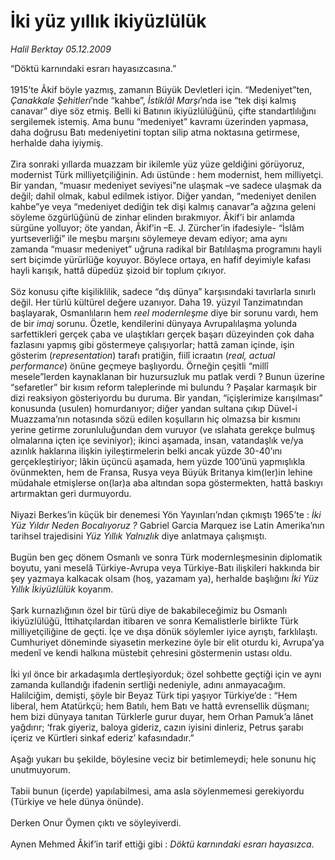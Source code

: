 # İki yüz yıllık ikiyüzlülük

*Halil Berktay 05.12.2009*

<div class="taraf_structure_2col_1zq">
<div class="margen_n">



 <p>“Döktü karnındaki esrarı hayasızcasına.” <br/><br/>1915’te Âkif böyle yazmış, zamanın Büyük Devletleri için. “Medeniyet”ten, <i>Çanakkale Şehitleri</i>’nde “kahbe”, <i>İstiklâl Marşı</i>’nda ise “tek dişi kalmış canavar” diye söz etmiş. Belli ki Batının ikiyüzlülüğünü, çifte standartlılığını sergilemek istemiş. Ama bunu “medeniyet” kavramı üzerinden yapmasa, daha doğrusu Batı medeniyetini toptan silip atma noktasına getirmese, herhalde daha iyiymiş. <br/><br/>Zira sonraki yıllarda muazzam bir ikilemle yüz yüze geldiğini görüyoruz, modernist Türk milliyetçiliğinin. Adı üstünde : hem modernist, hem milliyetçi. Bir yandan, “muasır medeniyet seviyesi”ne ulaşmak –ve sadece ulaşmak da değil; dahil olmak, kabul edilmek istiyor. Diğer yandan, “medeniyet denilen kahbe”ye veya “medeniyet dediğin tek dişi kalmış canavar”a ağzına geleni söyleme özgürlüğünü de zinhar elinden bırakmıyor. Âkif’i bir anlamda sürgüne yolluyor; öte yandan, Âkif’in –E. J. Zürcher’in ifadesiyle- “İslâm yurtseverliği” ile meşbu marşını söylemeye devam ediyor; ama aynı zamanda “muasır medeniyet” uğruna radikal bir Batılılaşma programını hayli sert biçimde yürürlüğe koyuyor. Böylece ortaya, en hafif deyimiyle kafası hayli karışık, hattâ düpedüz şizoid bir toplum çıkıyor. <br/><br/>Söz konusu çifte kişiliklilik, sadece “dış dünya” karşısındaki tavırlarla sınırlı değil. Her türlü kültürel değere uzanıyor. Daha 19. yüzyıl Tanzimatından başlayarak, Osmanlıların hem <i>reel modernleşme</i> diye bir sorunu vardı, hem de bir <i>imaj</i> sorunu. Özetle, kendilerini dünyaya Avrupalılaşma yolunda sarfettikleri gerçek çaba ve ulaştıkları gerçek başarı düzeyinden çok daha fazlasını yapmış gibi göstermeye çalışıyorlar; hattâ zaman içinde, işin gösterim (<i>representation</i>) tarafı pratiğin, fiilî icraatın (<i>real, actual performance</i>) önüne geçmeye başlıyordu. Örneğin çeşitli “millî mesele”lerden kaynaklanan bir huzursuzluk mu patlak verdi ? Bunun üzerine “sefaretler” bir kısım reform taleplerinde mi bulundu ? Paşalar karmaşık bir dizi reaksiyon gösteriyordu bu duruma. Bir yandan, “içişlerimize karışılması” konusunda (usulen) homurdanıyor; diğer yandan sultana çıkıp Düvel-i Muazzama’nın notasında sözü edilen koşulların hiç olmazsa bir kısmını yerine getirme zorunluluğundan dem vuruyor (ve ıslahata gerekçe bulmuş olmalarına içten içe seviniyor); ikinci aşamada, insan, vatandaşlık ve/ya azınlık haklarına ilişkin iyileştirmelerin belki ancak yüzde 30-40’ını gerçekleştiriyor; lâkin üçüncü aşamada, hem yüzde 100’ünü yapmışlıkla övünmekten, hem de Fransa, Rusya veya Büyük Britanya kim(ler)in lehine müdahale etmişlerse on(lar)a aba altından sopa göstermekten, hattâ baskıyı artırmaktan geri durmuyordu. <br/><br/>Niyazi Berkes’in küçük bir denemesi Yön Yayınları’ndan çıkmıştı 1965’te : <i>İki Yüz Yıldır Neden Bocalıyoruz ?</i> Gabriel Garcia Marquez ise Latin Amerika’nın tarihsel trajedisini <i>Yüz Yıllık Yalnızlık</i> diye anlatmaya çalışmıştı. <br/><br/>Bugün ben geç dönem Osmanlı ve sonra Türk modernleşmesinin diplomatik boyutu, yani meselâ Türkiye-Avrupa veya Türkiye-Batı ilişkileri hakkında bir şey yazmaya kalkacak olsam (hoş, yazamam ya), herhalde başlığını <i>İki Yüz Yıllık İkiyüzlülük</i> koyarım. <br/><br/>Şark kurnazlığının özel bir türü diye de bakabileceğimiz bu Osmanlı ikiyüzlülüğü, İttihatçılardan itibaren ve sonra Kemalistlerle birlikte Türk milliyetçiliğine de geçti. İçe ve dışa dönük söylemler iyice ayrıştı, farklılaştı. Cumhuriyet döneminde siyasetin merkezine öyle bir elit oturdu ki, Avrupa’ya medenî ve kendi halkına müstebit çehresini göstermenin ustası oldu. <br/><br/>İki yıl önce bir arkadaşımla dertleşiyorduk; özel sohbette geçtiği için ve aynı zamanda kullandığı ifadenin sertliği nedeniyle, adını anmayacağım. Halilciğim, demişti, şöyle bir Beyaz Türk tipi yaşıyor Türkiye’de : “Hem liberal, hem Atatürkçü; hem Batılı, hem Batı ve hattâ evrensellik düşmanı; hem bizi dünyaya tanıtan Türklerle gurur duyar, hem Orhan Pamuk’a lânet yağdırır; ‘frak giyeriz, baloya gideriz, cazın iyisini dinleriz, Petrus şarabı içeriz ve Kürtleri sinkaf ederiz’ kafasındadır.” <br/><br/>Aşağı yukarı bu şekilde, böylesine veciz bir betimlemeydi; hele sonunu hiç unutmuyorum. <br/><br/>Tabii bunun (içerde) yapılabilmesi, ama asla söylenmemesi gerekiyordu (Türkiye ve hele dünya önünde). <br/><br/>Derken Onur Öymen çıktı ve söyleyiverdi. <br/><br/>Aynen Mehmed Âkif’in tarif ettiği gibi : <i>Döktü karnındaki esrarı hayasızca</i>. </p>
<br/>
<br/>
<br/>



<br/>


<div id="taraf_not">
</div>

</div>


</div>
